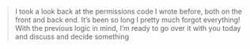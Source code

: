 > I took a look back at the permissions code I wrote before, both on the front and back end. It’s been so long I pretty much forgot everything! With the previous logic in mind, I’m ready to go over it with you today and discuss and decide something
